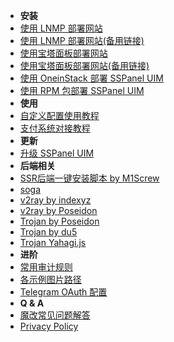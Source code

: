 - **安装**
- [使用 LNMP 部署网站](https://blog.anank.ke/w/SSPanel_with_LNMP)
- [使用 LNMP 部署网站(备用链接)](https://web.archive.org/web/20201128181013/https://blog.anank.ke/w/SSPanel_with_LNMP)
- [使用宝塔面板部署网站](https://blog.anank.ke/w/SSPanel_with_DROP_DATABASE_BT)
- [使用宝塔面板部署网站(备用链接)](https://web.archive.org/web/20201128180515/https://blog.anank.ke/w/SSPanel_with_DROP_DATABASE_BT)
- [使用 OneinStack 部署 SSPanel UIM](install-using-oneinstack)
- [使用 RPM 包部署 SSPanel UIM](install-using-rpm)
- **使用**
- [自定义配置使用教程](setup-custom-config)
- [支付系统对接教程](setup-payment-gateway)
- **更新**
- [升级 SSPanel UIM](update)
- **后端相关**
- [SSR后端一键安装脚本 by M1Screw](turnkey-install-for-ssr-node)
- [soga](https://github.com/sprov065/soga)
- [v2ray by indexyz](v2ray-indexyz)
- [v2ray by Poseidon](https://poseidon-gfw.cc/shi-yong-v2ray-poseidon/v2ray-poseidon-with-sspanel)
- [Trojan by Poseidon](https://poseidon-gfw.cc/shi-yong-trojan-poseidon/with-sspanel)
- [Trojan by du5](https://docs.trojan.today)
- [Trojan Yahagi.js](trojan-cluster)
- **进阶**
- [常用审计规则](useful-detect-rules)
- [各示例图片路径](imgs-dir)
- [Telegram OAuth 配置](setup-telegram-oauth)
- **Q & A**
- [魔改常见问题解答](q-and-a)
- [Privacy Policy](privacy-policy)
